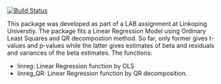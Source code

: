 [![Build Status](https://travis-ci.org/mariatreesa/Lab4R.svg?branch=master)](https://travis-ci.org/mariatreesa/Lab4R)

This package was developed as part of a LAB assignment at Linkoping Universtiy. The package fits a Linear Regression Model using Ordinary Least Squares and QR decompostion method. So far, only former gives t-values and p-values while the latter gives estimates of beta and residuals and variances of the beta estimates. The functions:
- linreg: Linear Regression function by OLS
- linreg_QR: Linear Regression function by QR decomposition. 
